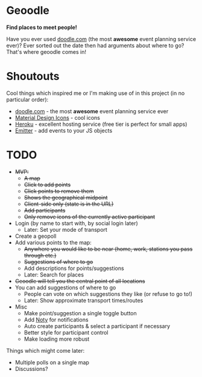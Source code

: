 # Geoodle

**Find places to meet people!**

Have you ever used [doodle.com](https://doodle.com) (the most **awesome** event planning service ever)? Ever sorted out the date then had arguments about where to go? That's where geoodle comes in!


# Shoutouts

Cool things which inspired me or I'm making use of in this project (in no particular order):
* [doodle.com](https://doodle.com) - the most **awesome** event planning service ever
* [Material Design Icons](https://material.io/icons/) - cool icons
* [Heroku](https://heroku.com) - excellent hosting service (free tier is perfect for small apps)
* [Emitter](https://github.com/component/emitter) - add events to your JS objects


# TODO

* ~~MVP:~~
  * ~~A map~~
  * ~~Click to add points~~
  * ~~Click points to remove them~~
  * ~~Shows the geographical midpoint~~
  * ~~Client-side only (state is in the URL)~~
  * ~~Add participants~~
  * ~~Only remove icons of the currently active participant~~
* Login (by name to start with, by social login later)
  * Later: Set your mode of transport
* Create a geopoll
* Add various points to the map:
  * ~~Anywhere you would like to be near (home, work, stations you pass through etc.)~~
  * ~~Suggestions of where to go~~
  * Add descriptions for points/suggestions
  * Later: Search for places
* ~~Geoodle will tell you the central point of all locations~~
* You can add suggestions of where to go
  * People can vote on which suggestions they like (or refuse to go to!)
  * Later: Show approximate transport times/routes
* Misc
  * Make point/suggestion a single toggle button
  * Add [Noty](http://ned.im/noty/) for notifications
  * Auto create participants & select a participant if necessary
  * Better style for participant control
  * Make loading more robust


Things which might come later:

* Multiple polls on a single map
* Discussions?
